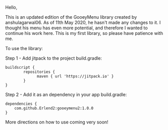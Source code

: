 Hello,

This is an updated edition of the GooeyMenu library created by anshulagarwal06. 
As of 11th May 2020, he hasn't made any changes to it. 
I thought his menu has even more potential, and therefore I wanted to continue his work here.
This is my first library, so please have patience with me.

To use the library:

Step 1 - Add jitpack to the project build.gradle:

    buildscript {
		    repositories {
			      maven { url 'https://jitpack.io' }
		    }
    }

Step 2 - Add it as an dependency in your app build.gradle:

    dependencies {
        com.github.Erlend2:gooeymenu2:1.0.0
    }

More directions on how to use coming very soon!

